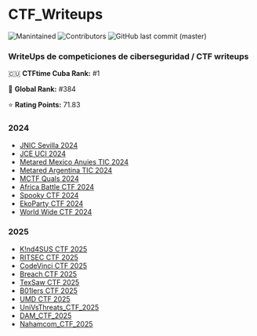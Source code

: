# CTF_Writeups

![Manintained](https://img.shields.io/badge/Maintained%3F-yes-blue.svg)
![Contributors](https://img.shields.io/github/contributors/halexys/UciTeam1?color=green)
![GitHub last commit (master)](https://img.shields.io/github/last-commit/halexys/UciTeam1?color=yellow)

### WriteUps de competiciones de ciberseguridad / CTF writeups

🇨🇺 **CTFtime Cuba Rank:** #1

👑 **Global Rank:** #384

⭐ **Rating Points:** 71.83

### 2024
- [JNIC Sevilla 2024](https://github.com/halexys/UciTeam1/tree/main/JNIC2024)
- [JCE UCI 2024](https://github.com/halexys/UciTeam1/tree/main/CTF_JCE2024_UCI)
- [Metared Mexico Anuies TIC 2024](https://github.com/halexys/UciTeam1/tree/main/CTF_MetaRed_Mexico%20Anuies-TIC_2024)
- [Metared Argentina TIC 2024](https://github.com/halexys/UciTeam1/tree/main/CTF_MetaRed_Argentina-TIC_2024)
- [MCTF Quals 2024](https://github.com/halexys/UciTeam1/tree/main/MCTF-2024_Quals)
- [Africa Battle CTF 2024](https://github.com/halexys/UciTeam1/tree/main/Africa_BattleCTF_2024)
- [Spooky CTF 2024](https://github.com/halexys/UciTeam1/tree/main/Spooky_CTF_2024)
- [EkoParty CTF 2024](https://github.com/halexys/UciTeam1/tree/main/CTF_Ekoparty_2024)
- [World Wide CTF 2024](https://github.com/halexys/UciTeam1/tree/main/World_Wide_CTF_2024)


### 2025
- [K!nd4SUS CTF 2025](https://github.com/halexys/UciTeam1/tree/main/K!nd4SUS_CTF_2025)
- [RITSEC CTF 2025](https://github.com/halexys/UciTeam1/tree/main/RITSEC_CTF_2025)
- [CodeVinci CTF 2025](https://github.com/halexys/UciTeam1/tree/main/CodeVinciCTF_2025)
- [Breach CTF 2025](https://github.com/halexys/UciTeam1/tree/main/Breach_CTF_2025)
- [TexSaw CTF 2025](https://github.com/halexys/UciTeam1/tree/main/TexSAW_CTF_2025)
- [B01lers CTF 2025](https://github.com/halexys/UciTeam1/tree/main/B01lersCTF_2025)
- [UMD CTF 2025](https://github.com/halexys/UciTeam1/tree/main/UMDCTF_2025)
- [UniVsThreats_CTF_2025](https://github.com/halexys/UciTeam1/tree/main/UniVsThreats_CTF_2025)
- [DAM_CTF_2025](https://github.com/halexys/UciTeam1/tree/main/DAM_CTF_2025)
- [Nahamcom_CTF_2025](https://github.com/halexys/UciTeam1/tree/main/Nahamcon_CTF_2025)
